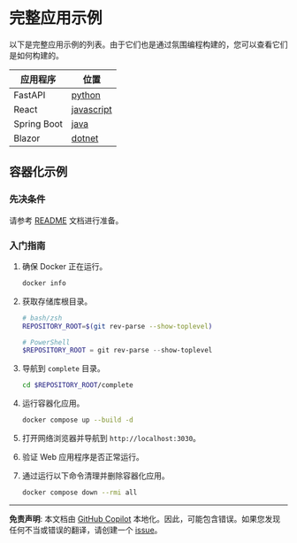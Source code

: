 # 完整应用示例

以下是完整应用示例的列表。由于它们也是通过氛围编程构建的，您可以查看它们是如何构建的。

| 应用程序     | 位置                         |
|-------------|------------------------------|
| FastAPI     | [python](./python/)         |
| React       | [javascript](./javascript/) |
| Spring Boot | [java](./java/)             |
| Blazor      | [dotnet](./dotnet/)         |

## 容器化示例

### 先决条件

请参考 [README](../README.md) 文档进行准备。

### 入门指南

1. 确保 Docker 正在运行。

    ```bash
    docker info
    ```

1. 获取存储库根目录。

    ```bash
    # bash/zsh
    REPOSITORY_ROOT=$(git rev-parse --show-toplevel)
    ```

    ```powershell
    # PowerShell
    $REPOSITORY_ROOT = git rev-parse --show-toplevel
    ```

1. 导航到 `complete` 目录。

    ```bash
    cd $REPOSITORY_ROOT/complete
    ```

1. 运行容器化应用。

    ```bash
    docker compose up --build -d
    ```

1. 打开网络浏览器并导航到 `http://localhost:3030`。
1. 验证 Web 应用程序是否正常运行。
1. 通过运行以下命令清理并删除容器化应用。

    ```bash
    docker compose down --rmi all
    ```

---

**免责声明**: 本文档由 [GitHub Copilot](https://docs.github.com/copilot/about-github-copilot/what-is-github-copilot) 本地化。因此，可能包含错误。如果您发现任何不当或错误的翻译，请创建一个 [issue](https://github.com/microsoft/github-copilot-vibe-coding-workshop/issues/new)。
